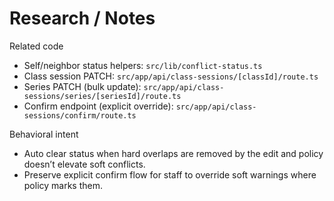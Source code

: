 # Research / Notes

Related code

- Self/neighbor status helpers: `src/lib/conflict-status.ts`
- Class session PATCH: `src/app/api/class-sessions/[classId]/route.ts`
- Series PATCH (bulk update): `src/app/api/class-sessions/series/[seriesId]/route.ts`
- Confirm endpoint (explicit override): `src/app/api/class-sessions/confirm/route.ts`

Behavioral intent

- Auto clear status when hard overlaps are removed by the edit and policy doesn’t elevate soft conflicts.
- Preserve explicit confirm flow for staff to override soft warnings where policy marks them.
